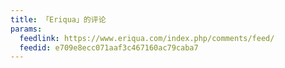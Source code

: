 ```yaml
---
title: 「Eriqua」的评论
params:
  feedlink: https://www.eriqua.com/index.php/comments/feed/
  feedid: e709e8ecc071aaf3c467160ac79caba7
---
```

